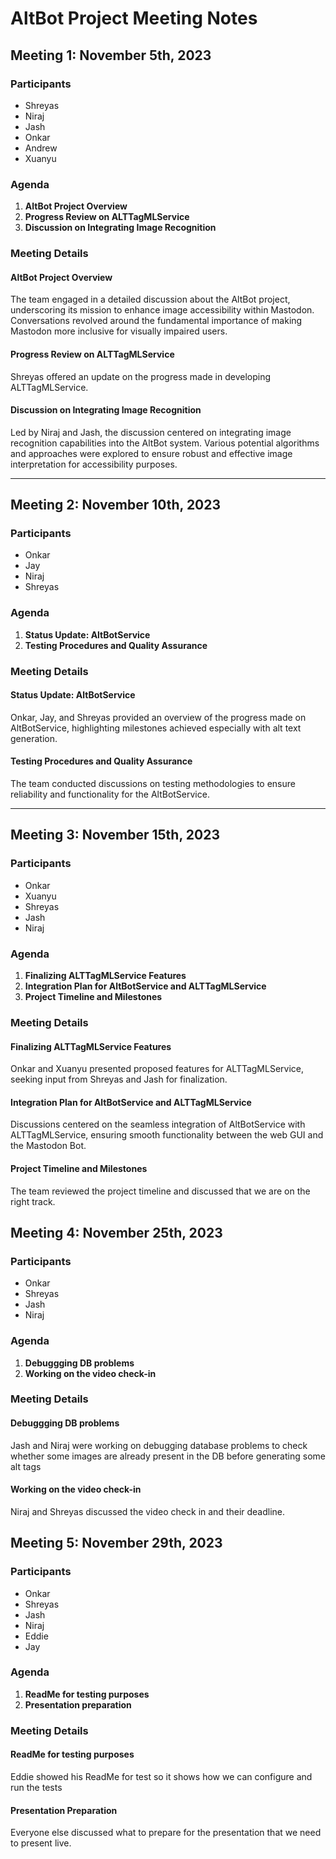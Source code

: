# AltBot Project Meeting Notes

## Meeting 1: November 5th, 2023

### Participants
- Shreyas
- Niraj
- Jash
- Onkar
- Andrew
- Xuanyu

### Agenda
1. **AltBot Project Overview**
2. **Progress Review on ALTTagMLService**
3. **Discussion on Integrating Image Recognition**

### Meeting Details

#### AltBot Project Overview
The team engaged in a detailed discussion about the AltBot project, underscoring its mission to enhance image accessibility within Mastodon. Conversations revolved around the fundamental importance of making Mastodon more inclusive for visually impaired users.

#### Progress Review on ALTTagMLService
Shreyas offered an update on the progress made in developing ALTTagMLService. 

#### Discussion on Integrating Image Recognition
Led by Niraj and Jash, the discussion centered on integrating image recognition capabilities into the AltBot system. Various potential algorithms and approaches were explored to ensure robust and effective image interpretation for accessibility purposes.

---

## Meeting 2: November 10th, 2023

### Participants
- Onkar
- Jay
- Niraj
- Shreyas

### Agenda
1. **Status Update: AltBotService**
2. **Testing Procedures and Quality Assurance**

### Meeting Details

#### Status Update: AltBotService
Onkar, Jay, and Shreyas provided an overview of the progress made on AltBotService, highlighting milestones achieved especially with alt text generation.

#### Testing Procedures and Quality Assurance
The team conducted discussions on testing methodologies to ensure reliability and functionality for the AltBotService.

---

## Meeting 3: November 15th, 2023

### Participants

- Onkar
- Xuanyu
- Shreyas
- Jash
- Niraj

### Agenda
1. **Finalizing ALTTagMLService Features**
2. **Integration Plan for AltBotService and ALTTagMLService**
3. **Project Timeline and Milestones**

### Meeting Details

#### Finalizing ALTTagMLService Features
Onkar and Xuanyu presented proposed features for ALTTagMLService, seeking input from Shreyas and Jash for finalization.

#### Integration Plan for AltBotService and ALTTagMLService
Discussions centered on the seamless integration of AltBotService with ALTTagMLService, ensuring smooth functionality between the web GUI and the Mastodon Bot.

#### Project Timeline and Milestones
The team reviewed the project timeline and discussed that we are on the right track.

## Meeting 4: November 25th, 2023

### Participants

- Onkar
- Shreyas
- Jash
- Niraj

### Agenda
1. **Debuggging DB problems**
2. **Working on the video check-in**

### Meeting Details

#### Debuggging DB problems

Jash and Niraj were working on debugging database problems to check whether some images are already present in the DB before generating some alt tags

#### Working on the video check-in
Niraj and Shreyas discussed the video check in and their deadline.

## Meeting 5: November 29th, 2023

### Participants

- Onkar
- Shreyas
- Jash
- Niraj
- Eddie
- Jay

### Agenda
1. **ReadMe for testing purposes**
2. **Presentation preparation**

### Meeting Details

#### ReadMe for testing purposes

Eddie showed his ReadMe for test so it shows how we can configure and run the tests

#### Presentation Preparation

Everyone else discussed what to prepare for the presentation that we need to present live. 


